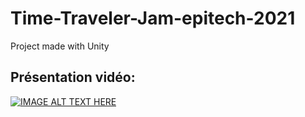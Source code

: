# Time-Traveler-Jam-epitech-2021

Project made with Unity

## Présentation vidéo:

[![IMAGE ALT TEXT HERE](https://img.youtube.com/vi/RBXzd1l9aBM/0.jpg)](https://www.youtube.com/watch?v=RBXzd1l9aBM)
